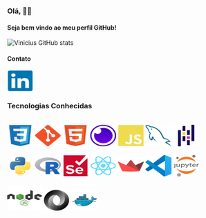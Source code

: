 ### Olá, 👋🏼
#### Seja bem vindo ao meu perfil GitHub!

![Vinicius GitHub stats](https://github-readme-stats.vercel.app/api?username=vinicius-vazo&show_icons=true&theme=dracula)
#### Contato
<div style="display: inline-block">
    <a href="https://www.linkedin.com/in/viniciusvazo/" target="_blank">
        <img align="center" height="50" width="60" alt="LinkedIn" src="https://github.com/devicons/devicon/blob/master/icons/linkedin/linkedin-original.svg"/>
    </a>
</div>
<!-- [![Linkedin](https://img.shields.io/badge/LinkedIn-0077B5?style=for-the-badge&logo=linkedin&logoColor=white)](https://www.linkedin.com/in/viniciusvazo/) -->

### Tecnologias Conhecidas
<div style="display: inline_blok"><br>
    <img alig="center" height="50" width="60" alt="css" src="https://github.com/devicons/devicon/blob/master/icons/css3/css3-original.svg"/>
    <img alig="center" height="50" width="60" alt="git" src="https://github.com/devicons/devicon/blob/master/icons/git/git-original.svg"/>
    <img alig="center" height="50" width="60" alt="html" src="https://github.com/devicons/devicon/blob/master/icons/html5/html5-original.svg"/>
    <img alig="center" height="50" width="60" alt="insomnia" src="https://github.com/devicons/devicon/blob/master/icons/insomnia/insomnia-original.svg"/>
    <img alig="center" height="50" width="60" alt="javascript" src="https://github.com/devicons/devicon/blob/master/icons/javascript/javascript-plain.svg"/>
    <img alig="center" height="50" width="60" alt="mysql" src="https://github.com/devicons/devicon/blob/master/icons/mysql/mysql-original.svg"/>
    <img alig="center" height="50" width="60" alt="pandas" src="https://github.com/devicons/devicon/blob/master/icons/pandas/pandas-original.svg"/>
<div style="display: inline_blok"><br>
    <img alig="center" height="50" width="60" alt="python" src="https://github.com/devicons/devicon/blob/master/icons/python/python-original.svg"/>
    <img alig="center" height="50" width="60" alt="r" src="https://github.com/devicons/devicon/blob/master/icons/r/r-original.svg"/>
    <img alig="center" height="50" width="60" alt="selenium" src="https://github.com/devicons/devicon/blob/master/icons/selenium/selenium-original.svg"/>
    <img alig="center" height="50" width="60" alt="react" src="https://github.com/devicons/devicon/blob/master/icons/react/react-original.svg"/>
    <img alig="center" height="50" width="60" alt="streamlit" src="https://github.com/devicons/devicon/blob/master/icons/streamlit/streamlit-original.svg"/>
    <img alig="center" height="50" width="60" alt="vscode" src="https://github.com/devicons/devicon/blob/master/icons/vscode/vscode-original.svg"/>
    <img alig="center" height="50" width="60" alt="jupyter" src="https://github.com/devicons/devicon/blob/master/icons/jupyter/jupyter-original-wordmark.svg"/>
</div>
<div style="display: inline_blok"><br>
    <img alig="center" height="60" width="80" alt="nodejs" src="https://github.com/devicons/devicon/blob/master/icons/nodejs/nodejs-original-wordmark.svg"/>
    <img alig="center" height="50" width="60" alt="json" src="https://github.com/devicons/devicon/blob/master/icons/json/json-original.svg"/>
    <img alig="center" height="50" width="60" alt="docker" src="https://github.com/devicons/devicon/blob/master/icons/docker/docker-original.svg"/>
</div>
